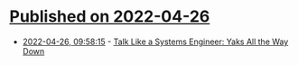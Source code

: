 # [Published on 2022-04-26](index.md)

* [2022-04-26, 09:58:15](https://news.ycombinator.com/item?id=31165617) - [Talk Like a Systems Engineer: Yaks All the Way Down](https://flameeyes.blog/2022/04/26/engineering-jargon-yaks/)
